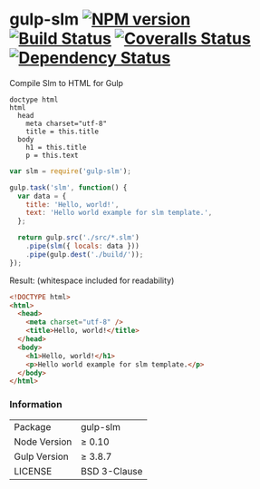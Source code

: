 gulp-slm [![NPM version][npm-i]][npm-u] [![Build Status][travis-i]][travis-u] [![Coveralls Status][coveralls-i]][coveralls-u] [![Dependency Status][depstat-i]][depstat-u]
========

Compile Slm to HTML for Gulp

```slim
doctype html
html
  head
    meta charset="utf-8"
    title = this.title
  body
    h1 = this.title
    p = this.text
```

```javascript
var slm = require('gulp-slm');

gulp.task('slm', function() {
  var data = {
    title: 'Hello, world!',
    text: 'Hello world example for slm template.',
  };

  return gulp.src('./src/*.slm')
    .pipe(slm({ locals: data }))
    .pipe(gulp.dest('./build/'));
});
```

Result: (whitespace included for readability)

```html
<!DOCTYPE html>
<html>
  <head>
    <meta charset="utf-8" />
    <title>Hello, world!</title>
  </head>
  <body>
    <h1>Hello, world!</h1>
    <p>Hello world example for slm template.</p>
  </body>
</html>
```

### Information

<table><tbody>
<tr><td>  Package       </td><td>  gulp-slm      </td></tr>
<tr><td>  Node Version  </td><td>  ≥ 0.10        </td></tr>
<tr><td>  Gulp Version  </td><td>  ≥ 3.8.7       </td></tr>
<tr><td>  LICENSE       </td><td>  BSD 3-Clause  </td></tr>
</tbody></table>

[npm-u]: https://npmjs.org/package/gulp-slm
[npm-i]: https://badge.fury.io/js/gulp-slm.svg
[travis-u]: https://travis-ci.org/simnalamburt/gulp-slm
[travis-i]: https://travis-ci.org/simnalamburt/gulp-slm.svg?branch=master
[coveralls-u]: https://coveralls.io/r/simnalamburt/gulp-slm
[coveralls-i]: https://img.shields.io/coveralls/simnalamburt/gulp-slm.svg
[depstat-u]: https://david-dm.org/simnalamburt/gulp-slm
[depstat-i]: https://david-dm.org/simnalamburt/gulp-slm.svg
